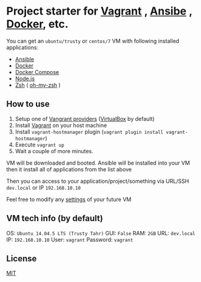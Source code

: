 # Project starter for [Vagrant](https://www.vagrantup.com/) , [Ansibe](https://www.ansible.com/) , [Docker](https://www.docker.com/), etc.

You can get an `ubuntu/trusty` or `centos/7` VM with following installed applications:
* [Ansible](https://www.ansible.com/)
* [Docker](https://www.docker.com/)
* [Docker Compose](https://docs.docker.com/compose/)
* [Node.js](https://nodejs.org/)
* [Zsh](http://zsh.sourceforge.net/) ( [oh-my-zsh](https://github.com/robbyrussell/oh-my-zsh) )

## How to use

1. Setup one of [Vangrant providers](https://www.vagrantup.com/docs/providers/) ([VirtualBox](https://www.virtualbox.org/) by default)
2. Install [Vagrant](https://www.vagrantup.com/downloads.html) on your host machine
3. Install `vagrant-hostmanager` plugin (`vagrant plugin install vagrant-hostmanager`)
4. Execute `vagrant up`
5. Wait a couple of more minutes. 

VM will be downloaded and booted. Ansible will be installed into your VM then it install all of applications from the list above

Then you can access to your application/project/something via URL/SSH `dev.local` or IP `192.168.10.10`

Feel free to modify any [settings](https://github.com/kmisachenka/vagrant-ansible-docker-starter/blob/master/Vagrantfile) of your future VM 

## VM tech info (by default)

OS: `Ubuntu 14.04.5 LTS (Trusty Tahr)`
GUI: `False`
RAM: `2GB`
URL: `dev.local`
IP: `192.168.10.10`
User: `vagrant`
Password: `vagrant`

## License
[MIT](https://github.com/kmisachenka/vagrant-ansible-docker-starter/blob/master/LICENSE)
